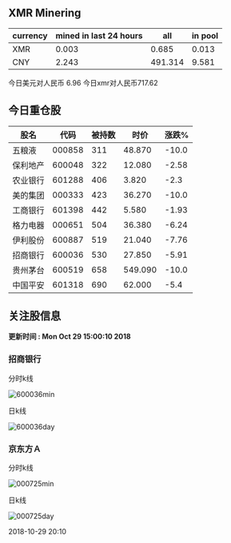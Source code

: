 ## XMR Minering

|currency|mined in last 24 hours|all|in pool|
|---|---|---|---|
|XMR|0.003|0.685|0.013|
|CNY|2.243|491.314|9.581|

今日美元对人民币 6.96	今日xmr对人民币717.62


## 今日重仓股 

|股名|代码|被持数|时价|涨跌%|
|---|---|---|---|---|
|五粮液|000858|311|48.870|-10.0|
|保利地产|600048|322|12.080|-2.58|
|农业银行|601288|406|3.820|-2.3|
|美的集团|000333|423|36.270|-10.0|
|工商银行|601398|442|5.580|-1.93|
|格力电器|000651|504|36.380|-6.24|
|伊利股份|600887|519|21.040|-7.76|
|招商银行|600036|530|27.850|-5.91|
|贵州茅台|600519|658|549.090|-10.0|
|中国平安|601318|690|62.000|-5.4|

## 关注股信息
**更新时间 : Mon Oct 29 15:00:10 2018**
### 招商银行 
分时k线

![600036min](http://image.sinajs.cn/newchart/min/n/sh600036.gif)

日k线

![600036day](http://image.sinajs.cn/newchart/daily/n/sh600036.gif)

### 京东方Ａ 
分时k线

![000725min](http://image.sinajs.cn/newchart/min/n/sz000725.gif)

日k线

![000725day](http://image.sinajs.cn/newchart/daily/n/sz000725.gif)

2018-10-29 20:10